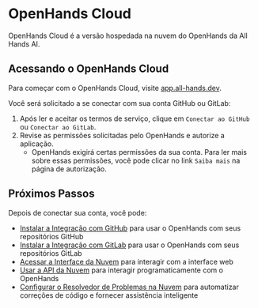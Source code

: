 # OpenHands Cloud

OpenHands Cloud é a versão hospedada na nuvem do OpenHands da All Hands AI.

## Acessando o OpenHands Cloud

Para começar com o OpenHands Cloud, visite [app.all-hands.dev](https://app.all-hands.dev).

Você será solicitado a se conectar com sua conta GitHub ou GitLab:

1. Após ler e aceitar os termos de serviço, clique em `Conectar ao GitHub` ou `Conectar ao GitLab`.
2. Revise as permissões solicitadas pelo OpenHands e autorize a aplicação.
   - OpenHands exigirá certas permissões da sua conta. Para ler mais sobre essas permissões,
     você pode clicar no link `Saiba mais` na página de autorização.

## Próximos Passos

Depois de conectar sua conta, você pode:

- [Instalar a Integração com GitHub](./github-installation.md) para usar o OpenHands com seus repositórios GitHub
- [Instalar a Integração com GitLab](./gitlab-installation.md) para usar o OpenHands com seus repositórios GitLab
- [Acessar a Interface da Nuvem](./cloud-ui.md) para interagir com a interface web
- [Usar a API da Nuvem](./cloud-api.md) para interagir programaticamente com o OpenHands
- [Configurar o Resolvedor de Problemas na Nuvem](./cloud-issue-resolver.md) para automatizar correções de código e fornecer assistência inteligente
